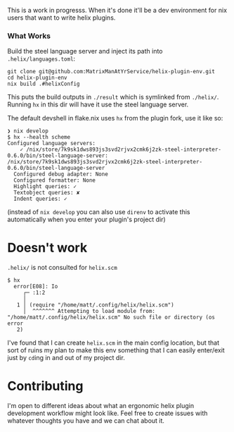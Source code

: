 This is a work in progresss.
When it's done it'll be a dev environment for nix users that want to write helix plugins.

### What Works

Build the steel language server and inject its path into `.helix/languages.toml`:
```
git clone git@github.com:MatrixManAtYrService/helix-plugin-env.git
cd helix-plugin-env
nix build .#helixConfig
```

This puts the build outputs in `./result` which is symlinked from `./helix/`.
Running `hx` in this dir will have it use the steel language server.

The default devshell in flake.nix uses `hx` from the plugin fork, use it like so:
```
❯ nix develop
$ hx --health scheme
Configured language servers:
    ✓ /nix/store/7k9sk1dws893js3svd2rjvx2cmk6j2zk-steel-interpreter-0.6.0/bin/steel-language-server: /nix/store/7k9sk1dws893js3svd2rjvx2cmk6j2zk-steel-interpreter-0.6.0/bin/steel-language-server
  Configured debug adapter: None
  Configured formatter: None
  Highlight queries: ✓
  Textobject queries: ✘
  Indent queries: ✓
```
(instead of `nix develop` you can also use `direnv` to activate this automatically when you enter your plugin's project dir)

# Doesn't work

`.helix/` is not consulted for `helix.scm`

```
$ hx
  error[E08]: Io
     ┌─ :1:2
     │
   1 │ (require "/home/matt/.config/helix/helix.scm")
     │  ^^^^^^^ Attempting to load module from: "/home/matt/.config/helix/helix.scm" No such file or directory (os error
   2)
```

I've found that I can create `helix.scm` in the main config location, but that sort of ruins my plan to make this env something that I can easily enter/exit just by `cd`ing in and out of my project dir.

# Contributing

I'm open to different ideas about what an ergonomic helix plugin development workflow might look like.
Feel free to create issues with whatever thoughts you have and we can chat about it.
